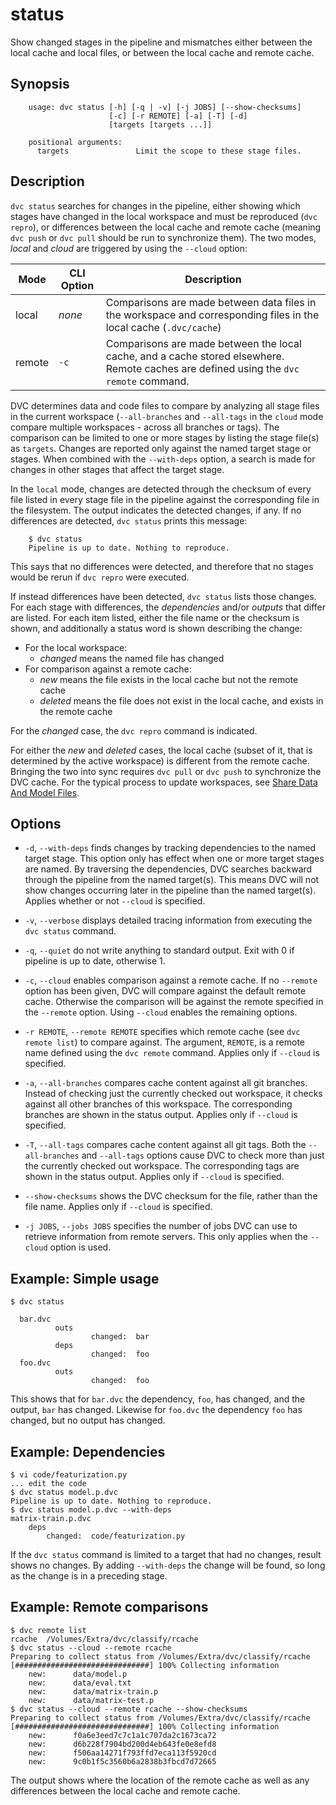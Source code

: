 # status

Show changed stages in the pipeline and mismatches either between the local
cache and local files, or between the local cache and remote cache.

## Synopsis

```usage
    usage: dvc status [-h] [-q | -v] [-j JOBS] [--show-checksums]
                      [-c] [-r REMOTE] [-a] [-T] [-d]
                      [targets [targets ...]]
    
    positional arguments:
      targets               Limit the scope to these stage files.
```

## Description

`dvc status` searches for changes in the pipeline, either showing which stages
have changed in the local workspace and must be reproduced (`dvc repro`), or
differences between the local cache and remote cache (meaning `dvc push` or
`dvc pull` should be run to synchronize them). The two modes, _local_ and 
_cloud_ are triggered by using the `--cloud` option:

Mode   | CLI Option | Description
-------|------------|----------------------------------
local  | _none_     | Comparisons are made between data files in the workspace and corresponding files in the local cache (`.dvc/cache`) 
remote | `-c`  | Comparisons are made between the local cache, and a cache stored elsewhere.  Remote caches are defined using the `dvc remote` command.

DVC determines data and code files to compare by analyzing all stage files in
the current workspace (`--all-branches` and `--all-tags` in the `cloud` mode
compare multiple workspaces - across all branches or tags). The comparison can be
limited to one or more stages by listing the stage file(s) as `targets`. Changes
are reported only against the named target stage or stages. When combined with
the `--with-deps` option, a search is made for changes in other stages that
affect the target stage.

In the `local` mode, changes are detected through the checksum of every file
listed in every stage file in the pipeline against the corresponding file in the
filesystem. The output indicates the detected changes, if any.  If no
differences are detected, `dvc status` prints this message:

```dvc
    $ dvc status
    Pipeline is up to date. Nothing to reproduce.
```

This says that no differences were detected, and therefore that no stages would
be rerun if `dvc repro` were executed.

If instead differences have been detected, `dvc status` lists those changes. 
For each stage with differences, the _dependencies_ and/or _outputs_ that differ
are listed.  For each item listed, either the file name or the checksum is
shown, and additionally a status word is shown describing the change:

* For the local workspace:
    * _changed_ means the named file has changed
* For comparison against a remote cache:
    * _new_ means the file exists in the local cache but not the remote cache
    * _deleted_ means the file does not exist in the local cache, and exists in
      the remote cache

For the _changed_ case, the `dvc repro` command is indicated.

For either the _new_ and _deleted_ cases, the local cache (subset of it, that is
determined by the active workspace) is different from the remote cache. 
Bringing the two into sync requires  `dvc pull` or `dvc push` to synchronize the
DVC cache.  For the typical process to update workspaces, see [Share Data And
Model Files](/doc/use-cases/share-data-and-model-files).
 
## Options

* `-d`, `--with-deps` finds changes by tracking dependencies to the named target
  stage.  This option only has effect when one or more target stages are named. 
  By traversing the dependencies, DVC searches backward through the pipeline
  from the named target(s).  This means DVC will not show changes occurring
  later in the pipeline than the named target(s).  Applies whether or not
  `--cloud` is specified.

* `-v`, `--verbose` displays detailed tracing information from executing the
  `dvc status` command.

* `-q`, `--quiet` do not write anything to standard output. Exit with 0 if
  pipeline is up to date, otherwise 1.

* `-c`, `--cloud` enables comparison against a remote cache.  If no `--remote`
  option has been given, DVC will compare against the default remote cache. 
  Otherwise the comparison will be against the remote specified in the
  `--remote` option.  Using `--cloud` enables the remaining options.

* `-r REMOTE`, `--remote REMOTE` specifies which remote cache (see `dvc remote
  list`) to compare against.  The argument, `REMOTE`, is a remote name defined
  using the `dvc remote` command.   Applies only if `--cloud` is specified.

* `-a`, `--all-branches` compares cache content against all git branches. 
  Instead of checking just the currently checked out workspace, it checks
  against all other branches of this workspace.  The corresponding branches are
  shown in the status output.  Applies only if `--cloud` is specified.

* `-T`, `--all-tags`  compares cache content against all git tags.  Both the
  `--all-branches` and `--all-tags` options cause DVC to check more than just
  the currently checked out workspace.  The corresponding tags are shown in the
  status output.  Applies only if `--cloud` is specified.

* `--show-checksums`  shows the DVC checksum for the file, rather than the file
  name.  Applies only if `--cloud` is specified.

* `-j JOBS`, `--jobs JOBS` specifies the number of jobs DVC can use to retrieve
  information from remote servers.  This only applies when the `--cloud` option
  is used.

## Example: Simple usage

```dvc
$ dvc status

  bar.dvc
          outs
                  changed:  bar
          deps
                  changed:  foo
  foo.dvc
          outs
                  changed:  foo
```

This shows that for `bar.dvc` the dependency, `foo`, has changed, and the
output, `bar` has changed.  Likewise for `foo.dvc` the dependency `foo` has
changed, but no output has changed.

## Example: Dependencies

```dvc
$ vi code/featurization.py
... edit the code
$ dvc status model.p.dvc 
Pipeline is up to date. Nothing to reproduce.
$ dvc status model.p.dvc --with-deps
matrix-train.p.dvc
	deps
		changed:  code/featurization.py
```

If the `dvc status` command is limited to a target that had no changes, result
shows no changes.  By adding `--with-deps` the change will be found, so long as
the change is in a preceding stage.

## Example: Remote comparisons

```dvc
$ dvc remote list
rcache	/Volumes/Extra/dvc/classify/rcache
$ dvc status --cloud --remote rcache
Preparing to collect status from /Volumes/Extra/dvc/classify/rcache
[##############################] 100% Collecting information
	new:      data/model.p
	new:      data/eval.txt
	new:      data/matrix-train.p
	new:      data/matrix-test.p
$ dvc status --cloud --remote rcache --show-checksums
Preparing to collect status from /Volumes/Extra/dvc/classify/rcache
[##############################] 100% Collecting information
	new:      f0a6e3eed7c7c1a1c707da2c1673ca72
	new:      d6b228f7904bd200d4eb643fe0e8efd8
	new:      f506aa14271f793ffd7eca113f5920cd
	new:      9c0b1f5c3560b6a2838b3fbcd7d72665
```

The output shows where the location of the remote cache as well as any
differences between the local cache and remote cache.
